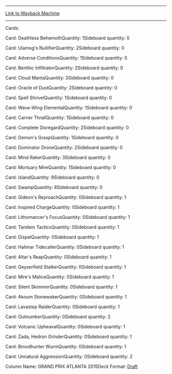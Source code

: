 
---
[Link to Wayback Machine](https://web.archive.org/web/20160609002321/http://magic.wizards.com/en/articles/decks/aryeh-witnitzers-blue-black-devoid-2015-11-15)

[_metadata_:generator]:- "Drupal 7 (http://drupal.org)"
[_metadata_:node]:- "839181"
[_metadata_:publish_date]:- "2015-11-15"
[_metadata_:source]:- "article"
[_metadata_:title]:- "Aryeh Witnitzer's Blue-Black Devoid"
[_metadata_:wayback_capture_timestamp]:- "2016-06-09 00:23:21"
[_metadata_:wayback_raw_url]:- "https://web.archive.org/web/20160609002321id_/http://magic.wizards.com/en/articles/decks/aryeh-witnitzers-blue-black-devoid-2015-11-15"
[_metadata_:wayback_url]:- "http://magic.wizards.com/en/articles/decks/aryeh-witnitzers-blue-black-devoid-2015-11-15"
---





Cards: 

Card: Deathless BehemothQuantity: 1Sideboard quantity: 0 



Card: Ulamog's NullifierQuantity: 2Sideboard quantity: 0 



Card: Adverse ConditionsQuantity: 1Sideboard quantity: 0 



Card: Benthic InfiltratorQuantity: 2Sideboard quantity: 0 



Card: Cloud MantaQuantity: 3Sideboard quantity: 0 



Card: Oracle of DustQuantity: 2Sideboard quantity: 0 



Card: Spell ShrivelQuantity: 1Sideboard quantity: 0 



Card: Wave-Wing ElementalQuantity: 1Sideboard quantity: 0 



Card: Carrier ThrallQuantity: 1Sideboard quantity: 0 



Card: Complete DisregardQuantity: 2Sideboard quantity: 0 



Card: Demon's GraspQuantity: 1Sideboard quantity: 0 



Card: Dominator DroneQuantity: 2Sideboard quantity: 0 



Card: Mind RakerQuantity: 3Sideboard quantity: 0 



Card: Mortuary MireQuantity: 1Sideboard quantity: 0 



Card: IslandQuantity: 9Sideboard quantity: 0 



Card: SwampQuantity: 8Sideboard quantity: 0 



Card: Gideon's ReproachQuantity: 0Sideboard quantity: 1 



Card: Inspired ChargeQuantity: 0Sideboard quantity: 1 



Card: Lithomancer's FocusQuantity: 0Sideboard quantity: 1 



Card: Tandem TacticsQuantity: 0Sideboard quantity: 1 



Card: DispelQuantity: 0Sideboard quantity: 1 



Card: Halimar TidecallerQuantity: 0Sideboard quantity: 1 



Card: Altar's ReapQuantity: 0Sideboard quantity: 1 



Card: Geyserfield StalkerQuantity: 0Sideboard quantity: 1 



Card: Mire's MaliceQuantity: 0Sideboard quantity: 1 



Card: Silent SkimmerQuantity: 0Sideboard quantity: 1 



Card: Akoum StonewakerQuantity: 0Sideboard quantity: 1 



Card: Lavastep RaiderQuantity: 0Sideboard quantity: 1 



Card: OutnumberQuantity: 0Sideboard quantity: 2 



Card: Volcanic UpheavalQuantity: 0Sideboard quantity: 1 



Card: Zada, Hedron GrinderQuantity: 0Sideboard quantity: 1 



Card: Broodhunter WurmQuantity: 0Sideboard quantity: 1 



Card: Unnatural AggressionQuantity: 0Sideboard quantity: 2 

Column Name: GRAND PRIX ATLANTA 2015Deck Format: [Draft](/en/deck-format/draft)


 

 
